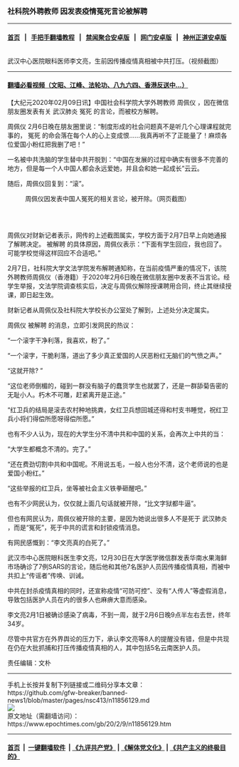 ### 社科院外聘教师 因发表疫情冤死言论被解聘
------------------------

#### [首页](https://github.com/gfw-breaker/banned-news1/blob/master/README.md) &nbsp;&nbsp;|&nbsp;&nbsp; [手把手翻墙教程](https://github.com/gfw-breaker/guides/wiki) &nbsp;&nbsp;|&nbsp;&nbsp; [禁闻聚合安卓版](https://github.com/gfw-breaker/bn-android) &nbsp;&nbsp;|&nbsp;&nbsp; [网门安卓版](https://github.com/oGate2/oGate) &nbsp;&nbsp;|&nbsp;&nbsp; [神州正道安卓版](https://github.com/SzzdOgate/update) 



<div><img alt="" class="aligncenter wp-post-image" src="https://i.epochtimes.com/assets/uploads/2020/02/0-02-02.24-600x400.jpg"/>
<div class="red16 caption">
 <p>
  武汉中心医院眼科医师李文亮，生前因传播疫情真相被中共打压。（视频截图）
 </p>
</div>
</div><hr/>

#### [翻墙必看视频（文昭、江峰、法轮功、八九六四、香港反送中...）](http://167.172.214.107/home.html)

<div><p>
 【大纪元2020年02月09日讯】中国社会科学院大学外聘教师
 <ok href="https://www.epochtimes.com/gb/tag/%E5%91%A8%E4%BD%A9%E4%BB%AA.html">
  周佩仪
 </ok>
 ，因在微信朋友圈发表有关
 <ok href="https://www.epochtimes.com/gb/tag/%E6%AD%A6%E6%B1%89%E8%82%BA%E7%82%8E.html">
  武汉肺炎
 </ok>
 <ok href="https://www.epochtimes.com/gb/tag/%E5%86%A4%E6%AD%BB.html">
  冤死
 </ok>
 的言论，而被校方解聘。
</p>
<p>
 <ok href="https://www.epochtimes.com/gb/tag/%E5%91%A8%E4%BD%A9%E4%BB%AA.html">
  周佩仪
 </ok>
 2月6日晚在朋友圈里说：“制度形成的社会问题真不是听几个心理课程就完事的，
 <ok href="https://www.epochtimes.com/gb/tag/%E5%86%A4%E6%AD%BB.html">
  冤死
 </ok>
 的命会落在每个人的心上变成恨……我真再听不了正能量了！麻烦各位爱国小粉红把我删了吧！”
</p>
<p>
 一名被中共洗脑的学生替中共开脱到：“中国在发展的过程中确实有很多不完善的地方，但是每一个人中国人都会永远爱她，并且会和她一起成长”云云。
</p>
<p>
 随后，周佩仪回复到：“滚”。
</p>
<figure class="wp-caption aligncenter" id="attachment_11856236" style="width: 500px">
 <ok href="http://i.epochtimes.com/assets/uploads/2020/02/0256a07e22106846d631cd597bb3159c.png">
  <img alt="" class="size-full wp-image-11856236" src="http://i.epochtimes.com/assets/uploads/2020/02/0256a07e22106846d631cd597bb3159c.png"/>
 </ok>
 <br/><figcaption class="wp-caption-text">
  周佩仪因发表中国人冤死的相关言论，被开除。（网页截图）
 </figcaption><br/>
</figure><br/>
<p>
 周佩仪对财新记者表示，网传的上述截图属实，学校方面于2月7日早上向她通报了解聘决定。
 <ok href="https://www.epochtimes.com/gb/tag/%E8%A2%AB%E8%A7%A3%E8%81%98.html">
  被解聘
 </ok>
 的具体原因，周佩仪表示：“下面有学生回应，我也回了。可能学校觉得这样回应不合适吧。”
</p>
<p>
 2月7日，社科院大学文法学院发布解聘通知称，在当前疫情严重的情况下，该院外聘教师周佩仪（香港籍）于2020年2月6日晚在微信朋友圈中发表不当言论。经学生举报，文法学院调查核实后，决定与周佩仪解除授课聘用合同，终止其继续授课，即日起生效。
</p>
<p>
 财新记者从周佩仪及社科院大学校长办公室处了解到，上述处分决定属实。
</p>
<p>
 周佩仪
 <ok href="https://www.epochtimes.com/gb/tag/%E8%A2%AB%E8%A7%A3%E8%81%98.html">
  被解聘
 </ok>
 的消息，立即引发网民的热议：
</p>
<p>
 “一个滚字干净利落，我喜欢，粉了。”
</p>
<p>
 “一个滚字，干脆利落，道出了多少真正爱国的人厌恶粉红无脑们的气愤之声。”
</p>
<p>
 “这就开除? ”
</p>
<p>
 “这位老师倒楣的，碰到一群没有脑子的蠢货学生也就罢了，还是一群舔菊告密的无耻小人。朽木不可雕，赶紧离开是正途。”
</p>
<p>
 “红卫兵的结局是滚去农村种地挑粪，女红卫兵想回城还得和村支书睡觉，祝红卫兵小将们得偿所愿呀得偿所愿。”
</p>
<p>
 也有不少人认为，现在的大学生分不清中共和中国的关系，会再次上中共的当：
</p>
<p>
 “大学生都概念不清的。完了。”
</p>
<p>
 “还在费劲切割中共和中国呢。不用说五毛，一般人也分不清，这个老师说的也是爱国小粉红。”
</p>
<p>
 “这些举报的红卫兵，坐等被社会主义铁拳砸醒吧。”
</p>
<p>
 也有不少网民认为，仅仅就上面几句话就被开除，“比文字狱都牛逼”。
</p>
<p>
 但也有网民认为，周佩仪被开除的主要，是因为她说出很多人不是死于
 <ok href="https://www.epochtimes.com/gb/tag/%E6%AD%A6%E6%B1%89%E8%82%BA%E7%82%8E.html">
  武汉肺炎
 </ok>
 ，而是“冤死”，死于中共的谎言和封锁疫情消息。
</p>
<p>
 有网民感慨到：“李文亮真的白死了。”
</p>
<p>
 武汉市中心医院眼科医生李文亮，12月30日在大学医学微信群发表华南水果海鲜市场确诊了7例SARS的言论，随后他和其他7名医护人员因传播疫情真相，而被中共扣上“传谣者”传唤、训诫。
</p>
<p>
 中共在封杀疫情真相的同时，还宣称疫情“可防可控”、没有“人传人”等虚假消息，导致包括医护人员在内的很多人也麻痹大意而感染。
</p>
<p>
 李文亮2月1日被确诊感染了病毒，不到一周，就于2月6日晚9点半左右去世，终年34岁。
</p>
<p>
 尽管中共官方在外界舆论的压力下，承认李文亮等8人的提醒没有错，但是中共现在仍在大批抓捕和打压传播疫情真相的人，其中包括5名云南医护人员。
</p>
<p>
 责任编辑：文朴
</p>
</div>
<hr/>
手机上长按并复制下列链接或二维码分享本文章：<br/>
https://github.com/gfw-breaker/banned-news1/blob/master/pages/nsc413/n11856129.md <br/>
<a href='https://github.com/gfw-breaker/banned-news1/blob/master/pages/nsc413/n11856129.md'><img src='https://github.com/gfw-breaker/banned-news1/blob/master/pages/nsc413/n11856129.md.png'/></a> <br/>
原文地址（需翻墙访问）：https://www.epochtimes.com/gb/20/2/9/n11856129.htm


------------------------
#### [首页](https://github.com/gfw-breaker/banned-news1/blob/master/README.md) &nbsp;|&nbsp; [一键翻墙软件](https://github.com/gfw-breaker/nogfw/blob/master/README.md) &nbsp;| [《九评共产党》](https://github.com/gfw-breaker/9ping.md/blob/master/README.md#九评之一评共产党是什么) | [《解体党文化》](https://github.com/gfw-breaker/jtdwh.md/blob/master/README.md) | [《共产主义的终极目的》](https://github.com/gfw-breaker/gczydzjmd.md/blob/master/README.md)


<img src='http://gfw-breaker.win/banned-news/pages/nsc413/n11856129.md' width='0px' height='0px'/>